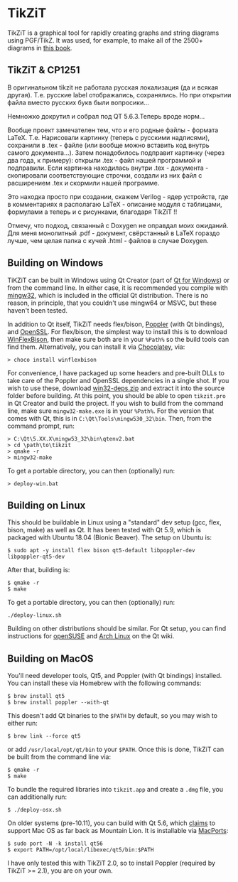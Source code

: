 
# TikZiT

TikZiT is a graphical tool for rapidly creating graphs and string diagrams using PGF/TikZ. It was used, for example, to make all of the 2500+ diagrams in <a href="http://cambridge.org/pqp">this book</a>.

## TikZiT & CP1251
В оригинальном tikzit не работала русская локализация (да и всякая другая). 
Т.е. русские label отображались, сохранялись. Но при открытии файла вместо русских букв были вопросики... 

Немножко докрутил и собрал под QT 5.6.3.Теперь вроде норм...

Вообще проект замечателен тем, что и его родные файлы - формата LaTeX.
Т.е. Нарисовали картинку (теперь с русскими надписями), сохранили в .tex - 
файле (или вообще можно вставить код внутрь самого документа...). Затем
понадобилось подправит картинку (через два года, к примеру): открыли .tex - файл нашей программой и подправили. Если картинка находилась внутри .tex - документа - скопировали соответствующие строчки, создали из них файл с расширением .tex и скормили нашей программе.

Это находка просто при создании, скажем Verilog - ядер устройств, где в
комментариях я располагаю LaTeX - описание модуля с таблицами, формулами
а теперь и с рисунками, благодаря TikZiT !!

Отмечу, что подход, связанный с Doxygen не оправдал моих ожиданий. Для
меня монолитный .pdf - документ, свёрстанный в LaTeX гораздо лучше, чем целая папка с кучей .html - файлов в случае Doxygen.


## Building on Windows

TiKZiT can be built in Windows using Qt Creator (part of <a href="http://doc.qt.io/qt-5/windows-support.html">Qt for Windows</a>) or from the command line. In either case, it is recommended you compile with <a href="http://www.mingw.org/">mingw32</a>, which is included in the official Qt distribution. There is no reason, in principle, that you couldn't use mingw64 or MSVC, but these haven't been tested.

In addition to Qt itself, TikZiT needs flex/bison, <a href="https://poppler.freedesktop.org/">Poppler</a> (with Qt bindings), and <a href="https://www.openssl.org/">OpenSSL</a>. For flex/bison, the simplest way to install this is to download <a href="https://github.com/lexxmark/winflexbison">WinFlexBison</a>, then make sure both are in your `%Path%` so the build tools can find them. Alternatively, you can install it via <a href="https://chocolatey.org">Chocolatey</a>, via:

    > choco install winflexbison

For convenience, I have packaged up some headers and pre-built DLLs to take care of the Poppler and OpenSSL dependencies in a single shot. If you wish to use these, download <a href="http://tikzit.github.io/download/win32-deps.zip">win32-deps.zip</a> and extract it into the source folder before building. At this point, you should be able to open `tikzit.pro` in Qt Creator and build the project. If you wish to build from the command line, make sure `mingw32-make.exe` is in your `%Path%`. For the version that comes with Qt, this is in `C:\Qt\Tools\mingw530_32\bin`. Then, from the command prompt, run:

    > C:\Qt\5.XX.X\mingw53_32\bin\qtenv2.bat
    > cd \path\to\tikzit
    > qmake -r
    > mingw32-make

To get a portable directory, you can then (optionally) run:

    > deploy-win.bat



## Building on Linux

This should be buildable in Linux using a "standard" dev setup (gcc, flex, bison, make) as well as Qt. It has been tested with Qt 5.9, which is packaged with Ubuntu 18.04 (Bionic Beaver). The setup on Ubuntu is:

    $ sudo apt -y install flex bison qt5-default libpoppler-dev libpoppler-qt5-dev

After that, building is:

    $ qmake -r
    $ make

To get a portable directory, you can then (optionally) run:

    ./deploy-linux.sh

Building on other distributions should be similar. For Qt setup, you can find instructions for <a href="https://wiki.qt.io/Install_Qt_5_on_openSUSE">openSUSE</a> and <a href="https://wiki.archlinux.org/index.php/qt">Arch Linux</a> on the Qt wiki.


## Building on MacOS

You'll need developer tools, Qt5, and Poppler (with Qt bindings) installed. You can install these via Homebrew with the following commands:

    $ brew install qt5
    $ brew install poppler --with-qt

This doesn't add Qt binaries to the `$PATH` by default, so you may wish to either run:

    $ brew link --force qt5

or add `/usr/local/opt/qt/bin` to your `$PATH`. Once this is done, TikZiT can be built from the command line via:

    $ qmake -r
    $ make

To bundle the required libraries into `tikzit.app` and create a `.dmg` file, you can additionally run:

    $ ./deploy-osx.sh


On older systems (pre-10.11), you can build with Qt 5.6, which <a href="http://doc.qt.io/qt-5/supported-platforms-and-configurations.html">claims</a> to support Mac OS as far back as Mountain Lion. It is installable via <a href="https://www.macports.org">MacPorts</a>:

    $ sudo port -N -k install qt56
    $ export PATH=/opt/local/libexec/qt5/bin:$PATH

I have only tested this with TikZiT 2.0, so to install Poppler (required by TikZiT >= 2.1), you are on your own.
